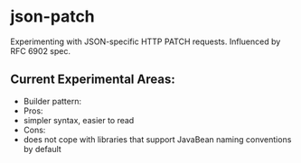 json-patch
==========

Experimenting with JSON-specific HTTP PATCH requests.  Influenced by RFC 6902 spec.

## Current Experimental Areas:
* Builder pattern:
 * Pros:
  * simpler syntax, easier to read
 * Cons:
  * does not cope with libraries that support JavaBean naming conventions by default
